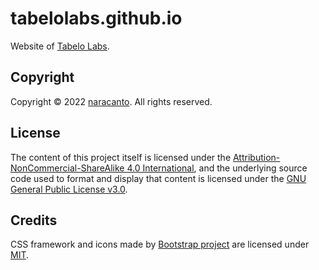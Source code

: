 
# tabelolabs.github.io

Website of [Tabelo Labs](https://tabelolabs.github.io).


## Copyright

Copyright &copy; 2022 [naracanto](https://naracanto.github.io). All rights reserved.


## License

The content of this project itself is licensed under the [Attribution-NonCommercial-ShareAlike 4.0 International](https://creativecommons.org/licenses/by-nc-sa/4.0/), and the underlying source code used to format and display that content is licensed under the [GNU General Public License v3.0](LICENSE).


## Credits

CSS framework and icons made by [Bootstrap project](https://getbootstrap.com) are licensed under [MIT](https://github.com/twbs/bootstrap/blob/main/LICENSE).
